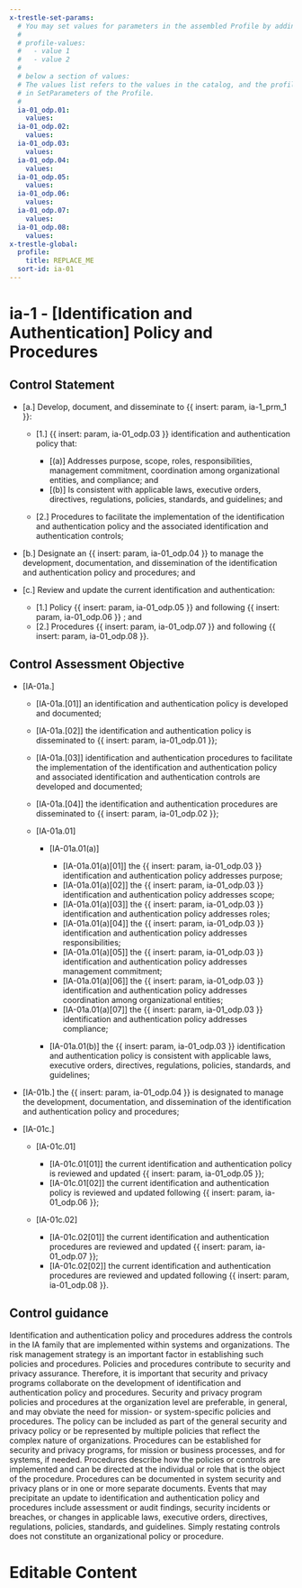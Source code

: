 ```yaml
---
x-trestle-set-params:
  # You may set values for parameters in the assembled Profile by adding
  #
  # profile-values:
  #   - value 1
  #   - value 2
  #
  # below a section of values:
  # The values list refers to the values in the catalog, and the profile-values represent values
  # in SetParameters of the Profile.
  #
  ia-01_odp.01:
    values:
  ia-01_odp.02:
    values:
  ia-01_odp.03:
    values:
  ia-01_odp.04:
    values:
  ia-01_odp.05:
    values:
  ia-01_odp.06:
    values:
  ia-01_odp.07:
    values:
  ia-01_odp.08:
    values:
x-trestle-global:
  profile:
    title: REPLACE_ME
  sort-id: ia-01
---
```


# ia-1 - \[Identification and Authentication\] Policy and Procedures

## Control Statement

- \[a.\] Develop, document, and disseminate to {{ insert: param, ia-1_prm_1 }}:

  - \[1.\] {{ insert: param, ia-01_odp.03 }} identification and authentication policy that:

    - \[(a)\] Addresses purpose, scope, roles, responsibilities, management commitment, coordination among organizational entities, and compliance; and
    - \[(b)\] Is consistent with applicable laws, executive orders, directives, regulations, policies, standards, and guidelines; and

  - \[2.\] Procedures to facilitate the implementation of the identification and authentication policy and the associated identification and authentication controls;

- \[b.\] Designate an {{ insert: param, ia-01_odp.04 }} to manage the development, documentation, and dissemination of the identification and authentication policy and procedures; and

- \[c.\] Review and update the current identification and authentication:

  - \[1.\] Policy {{ insert: param, ia-01_odp.05 }} and following {{ insert: param, ia-01_odp.06 }} ; and
  - \[2.\] Procedures {{ insert: param, ia-01_odp.07 }} and following {{ insert: param, ia-01_odp.08 }}.

## Control Assessment Objective

- \[IA-01a.\]

  - \[IA-01a.[01]\] an identification and authentication policy is developed and documented;
  - \[IA-01a.[02]\] the identification and authentication policy is disseminated to {{ insert: param, ia-01_odp.01 }};
  - \[IA-01a.[03]\] identification and authentication procedures to facilitate the implementation of the identification and authentication policy and associated identification and authentication controls are developed and documented;
  - \[IA-01a.[04]\] the identification and authentication procedures are disseminated to {{ insert: param, ia-01_odp.02 }};
  - \[IA-01a.01\]

    - \[IA-01a.01(a)\]

      - \[IA-01a.01(a)[01]\] the {{ insert: param, ia-01_odp.03 }} identification and authentication policy addresses purpose;
      - \[IA-01a.01(a)[02]\] the {{ insert: param, ia-01_odp.03 }} identification and authentication policy addresses scope;
      - \[IA-01a.01(a)[03]\] the {{ insert: param, ia-01_odp.03 }} identification and authentication policy addresses roles;
      - \[IA-01a.01(a)[04]\] the {{ insert: param, ia-01_odp.03 }} identification and authentication policy addresses responsibilities;
      - \[IA-01a.01(a)[05]\] the {{ insert: param, ia-01_odp.03 }} identification and authentication policy addresses management commitment;
      - \[IA-01a.01(a)[06]\] the {{ insert: param, ia-01_odp.03 }} identification and authentication policy addresses coordination among organizational entities;
      - \[IA-01a.01(a)[07]\] the {{ insert: param, ia-01_odp.03 }} identification and authentication policy addresses compliance;

    - \[IA-01a.01(b)\] the {{ insert: param, ia-01_odp.03 }} identification and authentication policy is consistent with applicable laws, executive orders, directives, regulations, policies, standards, and guidelines;

- \[IA-01b.\] the {{ insert: param, ia-01_odp.04 }} is designated to manage the development, documentation, and dissemination of the identification and authentication policy and procedures;

- \[IA-01c.\]

  - \[IA-01c.01\]

    - \[IA-01c.01[01]\] the current identification and authentication policy is reviewed and updated {{ insert: param, ia-01_odp.05 }};
    - \[IA-01c.01[02]\] the current identification and authentication policy is reviewed and updated following {{ insert: param, ia-01_odp.06 }};

  - \[IA-01c.02\]

    - \[IA-01c.02[01]\] the current identification and authentication procedures are reviewed and updated {{ insert: param, ia-01_odp.07 }};
    - \[IA-01c.02[02]\] the current identification and authentication procedures are reviewed and updated following {{ insert: param, ia-01_odp.08 }}.

## Control guidance

Identification and authentication policy and procedures address the controls in the IA family that are implemented within systems and organizations. The risk management strategy is an important factor in establishing such policies and procedures. Policies and procedures contribute to security and privacy assurance. Therefore, it is important that security and privacy programs collaborate on the development of identification and authentication policy and procedures. Security and privacy program policies and procedures at the organization level are preferable, in general, and may obviate the need for mission- or system-specific policies and procedures. The policy can be included as part of the general security and privacy policy or be represented by multiple policies that reflect the complex nature of organizations. Procedures can be established for security and privacy programs, for mission or business processes, and for systems, if needed. Procedures describe how the policies or controls are implemented and can be directed at the individual or role that is the object of the procedure. Procedures can be documented in system security and privacy plans or in one or more separate documents. Events that may precipitate an update to identification and authentication policy and procedures include assessment or audit findings, security incidents or breaches, or changes in applicable laws, executive orders, directives, regulations, policies, standards, and guidelines. Simply restating controls does not constitute an organizational policy or procedure.

# Editable Content

<!-- Make additions and edits below -->
<!-- The above represents the contents of the control as received by the profile, prior to additions. -->
<!-- If the profile makes additions to the control, they will appear below. -->
<!-- The above markdown may not be edited but you may edit the content below, and/or introduce new additions to be made by the profile. -->
<!-- If there is a yaml header at the top, parameter values may be edited. Use --set-parameters to incorporate the changes during assembly. -->
<!-- The content here will then replace what is in the profile for this control, after running profile-assemble. -->
<!-- The current profile has no added parts for this control, but you may add new ones here. -->
<!-- Each addition must have a heading either of the form ## Control my_addition_name -->
<!-- or ## Part a. (where the a. refers to one of the control statement labels.) -->
<!-- "## Control" parts are new parts added after the statement part. -->
<!-- "## Part" parts are new parts added into the top-level statement part with that label. -->
<!-- Subparts may be added with nested hash levels of the form ### My Subpart Name -->
<!-- underneath the parent ## Control or ## Part being added -->
<!-- See https://ibm.github.io/compliance-trestle/tutorials/ssp_profile_catalog_authoring/ssp_profile_catalog_authoring for guidance. -->
